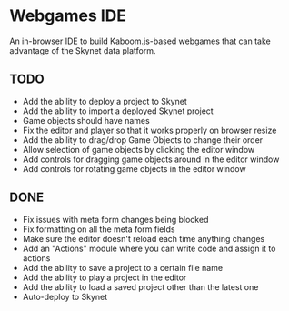 # Webgames IDE

An in-browser IDE to build Kaboom.js-based webgames that can take advantage of the Skynet data platform.

## TODO

* Add the ability to deploy a project to Skynet
* Add the ability to import a deployed Skynet project
* Game objects should have names
* Fix the editor and player so that it works properly on browser resize
* Add the ability to drag/drop Game Objects to change their order
* Allow selection of game objects by clicking the editor window
* Add controls for dragging game objects around in the editor window
* Add controls for rotating game objects in the editor window

## DONE

* Fix issues with meta form changes being blocked
* Fix formatting on all the meta form fields
* Make sure the editor doesn't reload each time anything changes
* Add an "Actions" module where you can write code and assign it to actions
* Add the ability to save a project to a certain file name
* Add the ability to play a project in the editor
* Add the ability to load a saved project other than the latest one
* Auto-deploy to Skynet
